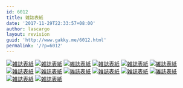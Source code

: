 ```yaml
---
id: 6012
title: 雑誌表紙
date: '2017-11-29T22:33:57+08:00'
author: lascargo
layout: revision
guid: 'http://www.gakky.me/6012.html'
permalink: '/?p=6012'
---
```


[![雑誌表紙](http://www.yui-aragaki.org/wp-content/uploads/2017/11/img87-757x1024.jpg)](http://www.yui-aragaki.org/wp-content/uploads/2017/11/img87.jpg) [![雑誌表紙](http://www.yui-aragaki.org/wp-content/uploads/2017/11/img159-757x1024.jpg)](http://www.yui-aragaki.org/wp-content/uploads/2017/11/img159.jpg) [![雑誌表紙](http://www.yui-aragaki.org/wp-content/uploads/2017/11/img161-757x1024.jpg)](http://www.yui-aragaki.org/wp-content/uploads/2017/11/img161.jpg) [![雑誌表紙](http://www.yui-aragaki.org/wp-content/uploads/2017/11/gakki-724x1024.jpg)](http://www.yui-aragaki.org/wp-content/uploads/2017/11/gakki.jpg) [![雑誌表紙](http://www.yui-aragaki.org/wp-content/uploads/2017/11/gakki-2-724x1024.jpg)](http://www.yui-aragaki.org/wp-content/uploads/2017/11/gakki-2.jpg) [![雑誌表紙](http://www.yui-aragaki.org/wp-content/uploads/2017/11/gakki-3-724x1024.jpg)](http://www.yui-aragaki.org/wp-content/uploads/2017/11/gakki-3.jpg) [![雑誌表紙](http://www.yui-aragaki.org/wp-content/uploads/2017/11/gakki-1-724x1024.jpg)](http://www.yui-aragaki.org/wp-content/uploads/2017/11/gakki-1.jpg) [![雑誌表紙](http://www.yui-aragaki.org/wp-content/uploads/2017/11/gakki-2-1-724x1024.jpg)](http://www.yui-aragaki.org/wp-content/uploads/2017/11/gakki-2-1.jpg) [![雑誌表紙](http://www.yui-aragaki.org/wp-content/uploads/2017/11/gakki-3-1-724x1024.jpg)](http://www.yui-aragaki.org/wp-content/uploads/2017/11/gakki-3-1.jpg) [![雑誌表紙](http://www.yui-aragaki.org/wp-content/uploads/2017/11/gakki-4-724x1024.jpg)](http://www.yui-aragaki.org/wp-content/uploads/2017/11/gakki-4.jpg) [![雑誌表紙](http://www.yui-aragaki.org/wp-content/uploads/2017/11/gakki-5-724x1024.jpg)](http://www.yui-aragaki.org/wp-content/uploads/2017/11/gakki-5.jpg) [![雑誌表紙](http://www.yui-aragaki.org/wp-content/uploads/2017/11/gakki-6-724x1024.jpg)](http://www.yui-aragaki.org/wp-content/uploads/2017/11/gakki-6.jpg) [![雑誌表紙](http://www.yui-aragaki.org/wp-content/uploads/2017/11/gakki-7-724x1024.jpg)](http://www.yui-aragaki.org/wp-content/uploads/2017/11/gakki-7.jpg) [![雑誌表紙](http://www.yui-aragaki.org/wp-content/uploads/2017/11/gakki-8-724x1024.jpg)](http://www.yui-aragaki.org/wp-content/uploads/2017/11/gakki-8.jpg)